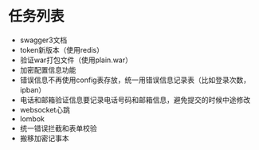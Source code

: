# 任务列表

- swagger3文档
- token新版本（使用redis）
- 验证war打包文件（使用plain.war）
- 加密配置信息功能
- 错误信息不再使用config表存放，统一用错误信息记录表（比如登录次数，ipban）
- 电话和邮箱验证信息要记录电话号码和邮箱信息，避免提交的时候中途修改
- websocket心跳
- lombok
- 统一错误拦截和表单校验
- 搬移加密记事本
